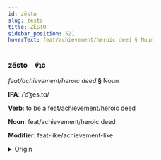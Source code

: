 ```yaml
---
id: zësto
slug: zësto
title: ZËSTO
sidebar_position: 521
hoverText: feat/achievement/heroic deed § Noun
---
```


### zësto&emsp;<span kind="abugida">ⱴ́ʇc</span>

*feat/achievement/heroic deed* **§** Noun

**IPA**: /ˈd͡ʒes.tɑ/

**Verb**: to be a feat/achievement/heroic deed

**Noun**: feat/achievement/heroic deed

**Modifier**: feat-like/achievement-like

<details>
    <summary>Origin</summary>
    Catalan gesta /ˈd͡ʒes.ta/<br/>
    <em>Romance Language Family</em>
</details>